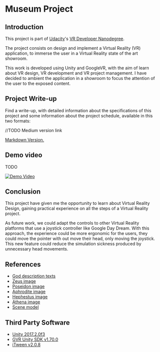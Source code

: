 # Museum Project

## Introduction

This project is part of [Udacity](https://www.udacity.com "Udacity - Be in demand")'s [VR Developer Nanodegree](https://www.udacity.com/course/vr-developer-nanodegree--nd017).

The project consists on design and implement a Virtual Reality (VR) application, to immerse the user in a Virtual Reality state of the art showroom.

This work is developed using Unity and GoogleVR, with the aim of learn about VR design, VR development and VR project management. I have decided to ambient the application in a showroom to focus the attention of the user to the exposed content.

## Project Write-up

Find a write-up, with detailed information about the specifications of this project and some information about the project schedule, available in this two formats:

//TODO Medium version link

[Markdown Version.](https://github.com/xavisolesoft/UdacityVR_Showroom/blob/master/Documentation/Writeup.md)


## Demo video

TODO

[![Demo Video](https://img.youtube.com/vi/hgUytoiGTPs/0.jpg)](https://youtu.be/hgUytoiGTPs)



## Conclusion

This project have given me the opportunity to learn about Virtual Reality Design, gaining practical experience on all the steps of a Virtual Reality project.

As future work, we could adapt the controls to other Virtual Reality platforms that use a joystick controller like Google Day Dream. With this approach, the experience could be more ergonomic for the users, they could move the pointer with out move their head, only moving the joystick. This new feature could reduce the simulation sickness produced by unnecessary head movements.

## References

- [God description texts](https://greekgodsandgoddesses.net/)
- [Zeus image](http://es.campamentomestizofanon.wikia.com/wiki/Zeus)
- [Poseidon image](https://genzoman.deviantart.com/art/Poseidon-God-of-the-Sea-484552876)
- [Aphrodite image](http://majorolympians.com/aphrodite.html)
- [Hephestus image](https://www.emaze.com/@AFCZQQFQ/Greek-gods-and)
- [Athena image](http://eskipaper.com/athena-1.html#gal_post_70960_athena-1.jpg)
- [Scene model](https://assetstore.unity.com/packages/3d/environments/3d-free-modular-kit-85732)

## Third Party Software

- [Unity 2017.2.0f3](https://unity3d.com/es/get-unity/download/archive)
- [GVR Unity SDK v1.70.0](https://github.com/googlevr/gvr-unity-sdk/releases)
- [iTween v2.0.8](https://assetstore.unity.com/packages/tools/animation/itween-84)
